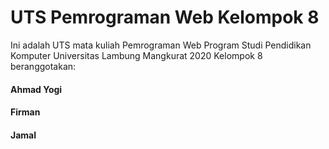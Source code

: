 # UTS Pemrograman Web Kelompok 8
Ini adalah UTS mata kuliah Pemrograman Web Program Studi Pendidikan Komputer Universitas Lambung Mangkurat 2020
Kelompok 8 beranggotakan:
#### Ahmad Yogi
#### Firman
#### Jamal
